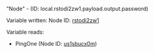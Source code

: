 "Node" - (ID: local.rstodi2zw1.payload.output.password)

Variable written:
Node ID: [rstodi2zw1](../nodes/rstodi2zw1.md)

Variable reads:
* PingOne (Node ID: [us1sbucx0m](../nodes/us1sbucx0m.md))
